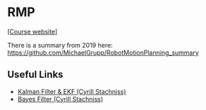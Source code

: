 # RMP

[[Course website](https://mvp.in.tum.de/courses/motion/index.html)]

There is a summary from 2019 here: https://github.com/MichaelGrupp/RobotMotionPlanning_summary

## Useful Links

- [Kalman Filter & EKF (Cyrill Stachniss)](https://www.youtube.com/watch?v=E-6paM_Iwfc)
- [Bayes Filter (Cyrill Stachniss)](https://www.youtube.com/watch?v=0lKHFJpaZvE)
